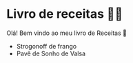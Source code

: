 # Livro de receitas :man_cook:

Olá!  Bem vindo ao meu livro de Receitas :wave:

- Strogonoff de frango
- Pavê de Sonho de Valsa